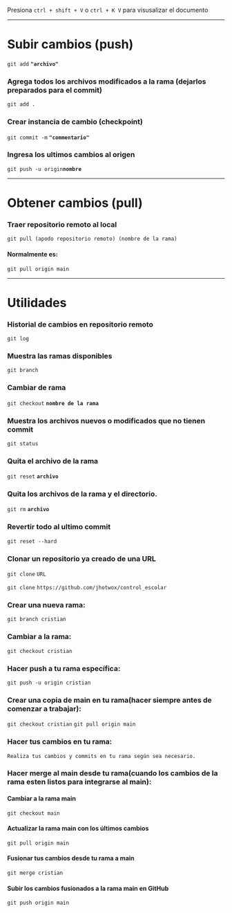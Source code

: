 Presiona `ctrl + shift + V` o `ctrl + K V` para visusalizar el documento

* * * 
# Subir cambios (push)
`git add` **`"archivo"`**

### Agrega todos los archivos modificados a la rama (dejarlos preparados para el commit)
`git add .`

### Crear instancia de cambio (checkpoint)
`git commit -m` **`"commentario"`**

### Ingresa los ultimos cambios al origen
`git push -u origin`**`nombre`**

* * *
# Obtener cambios (pull)
### Traer repositorio remoto al local
`git pull (apodo repositorio remoto) (nombre de la rama)`
#### Normalmente es:
`git pull origin main`

* * *
# Utilidades
### Historial de cambios en repositorio remoto
`git log`

### Muestra las ramas disponibles
`git branch`

### Cambiar de rama
`git checkout` **`nombre de la rama`**

### Muestra los archivos nuevos o modificados que no tienen commit
`git status`

### Quita el archivo de la rama
`git reset` **`archivo`**

### Quita los archivos de la rama y el directorio.
`git rm`  **`archivo`**

### Revertir todo al ultimo commit
`git reset --hard`

### Clonar un repositorio ya creado de una URL
`git clone` `URL`

`git clone` `https://github.com/jhotwox/control_escolar`

### Crear una nueva rama:
`git branch cristian`

### Cambiar a la rama:
`git checkout cristian`
### Hacer push a tu rama específica:
`git push -u origin cristian`

### Crear una copia de main en tu rama(hacer siempre antes de comenzar a trabajar):
`git checkout cristian`
`git pull origin main`

### Hacer tus cambios en tu rama:
`Realiza tus cambios y commits en tu rama según sea necesario.`

### Hacer merge al main desde tu rama(cuando los cambios de la rama esten listos para integrarse al main):
#### Cambiar a la rama main
`git checkout main`

#### Actualizar la rama main con los últimos cambios
`git pull origin main`

#### Fusionar tus cambios desde tu rama a main
`git merge cristian`

#### Subir los cambios fusionados a la rama main en GitHub
`git push origin main`